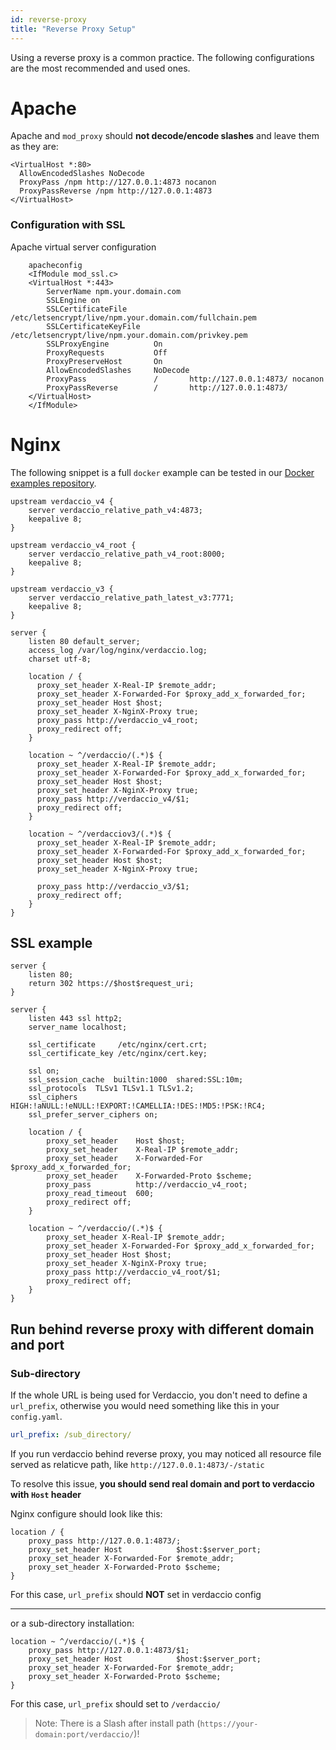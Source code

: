 ```yaml
---
id: reverse-proxy
title: "Reverse Proxy Setup"
---
```


Using a reverse proxy is a common practice. The following configurations are the most recommended and used ones.

# Apache

Apache and `mod_proxy` should **not decode/encode slashes** and leave them as they are:

    <VirtualHost *:80>
      AllowEncodedSlashes NoDecode
      ProxyPass /npm http://127.0.0.1:4873 nocanon
      ProxyPassReverse /npm http://127.0.0.1:4873
    </VirtualHost>
    

### Configuration with SSL

Apache virtual server configuration

        apacheconfig
        <IfModule mod_ssl.c>
        <VirtualHost *:443>
            ServerName npm.your.domain.com
            SSLEngine on
            SSLCertificateFile      /etc/letsencrypt/live/npm.your.domain.com/fullchain.pem
            SSLCertificateKeyFile   /etc/letsencrypt/live/npm.your.domain.com/privkey.pem
            SSLProxyEngine          On
            ProxyRequests           Off
            ProxyPreserveHost       On
            AllowEncodedSlashes     NoDecode
            ProxyPass               /       http://127.0.0.1:4873/ nocanon
            ProxyPassReverse        /       http://127.0.0.1:4873/
        </VirtualHost>
        </IfModule>
    

# Nginx

The following snippet is a full `docker` example can be tested in our [Docker examples repository](https://github.com/verdaccio/docker-examples/tree/master/reverse_proxy/nginx).

    upstream verdaccio_v4 {
        server verdaccio_relative_path_v4:4873;
        keepalive 8;
    }
    
    upstream verdaccio_v4_root {
        server verdaccio_relative_path_v4_root:8000;
        keepalive 8;
    }
    
    upstream verdaccio_v3 {
        server verdaccio_relative_path_latest_v3:7771;
        keepalive 8;
    }
    
    server {
        listen 80 default_server;
        access_log /var/log/nginx/verdaccio.log;
        charset utf-8;
    
        location / {
          proxy_set_header X-Real-IP $remote_addr;
          proxy_set_header X-Forwarded-For $proxy_add_x_forwarded_for;
          proxy_set_header Host $host;
          proxy_set_header X-NginX-Proxy true;
          proxy_pass http://verdaccio_v4_root;
          proxy_redirect off;
        }
    
        location ~ ^/verdaccio/(.*)$ {
          proxy_set_header X-Real-IP $remote_addr;
          proxy_set_header X-Forwarded-For $proxy_add_x_forwarded_for;
          proxy_set_header Host $host;
          proxy_set_header X-NginX-Proxy true;
          proxy_pass http://verdaccio_v4/$1;
          proxy_redirect off;
        }
    
        location ~ ^/verdacciov3/(.*)$ {
          proxy_set_header X-Real-IP $remote_addr;
          proxy_set_header X-Forwarded-For $proxy_add_x_forwarded_for;
          proxy_set_header Host $host;
          proxy_set_header X-NginX-Proxy true;
    
          proxy_pass http://verdaccio_v3/$1;
          proxy_redirect off;
        }
    }
    

## SSL example

    server {
        listen 80;
        return 302 https://$host$request_uri;
    }
    
    server {
        listen 443 ssl http2;
        server_name localhost;
    
        ssl_certificate     /etc/nginx/cert.crt;
        ssl_certificate_key /etc/nginx/cert.key;
    
        ssl on;
        ssl_session_cache  builtin:1000  shared:SSL:10m;
        ssl_protocols  TLSv1 TLSv1.1 TLSv1.2;
        ssl_ciphers HIGH:!aNULL:!eNULL:!EXPORT:!CAMELLIA:!DES:!MD5:!PSK:!RC4;
        ssl_prefer_server_ciphers on;
    
        location / {
            proxy_set_header    Host $host;
            proxy_set_header    X-Real-IP $remote_addr;
            proxy_set_header    X-Forwarded-For $proxy_add_x_forwarded_for;
            proxy_set_header    X-Forwarded-Proto $scheme;
            proxy_pass          http://verdaccio_v4_root;
            proxy_read_timeout  600;
            proxy_redirect off;
        }
    
        location ~ ^/verdaccio/(.*)$ {
            proxy_set_header X-Real-IP $remote_addr;
            proxy_set_header X-Forwarded-For $proxy_add_x_forwarded_for;
            proxy_set_header Host $host;
            proxy_set_header X-NginX-Proxy true;
            proxy_pass http://verdaccio_v4_root/$1;
            proxy_redirect off;
        }
    }
    

## Run behind reverse proxy with different domain and port

### Sub-directory

If the whole URL is being used for Verdaccio, you don't need to define a `url_prefix`, otherwise you would need something like this in your `config.yaml`.

```yaml
url_prefix: /sub_directory/
```

If you run verdaccio behind reverse proxy, you may noticed all resource file served as relaticve path, like `http://127.0.0.1:4873/-/static`

To resolve this issue, **you should send real domain and port to verdaccio with `Host` header**

Nginx configure should look like this:

```nginx
location / {
    proxy_pass http://127.0.0.1:4873/;
    proxy_set_header Host            $host:$server_port;
    proxy_set_header X-Forwarded-For $remote_addr;
    proxy_set_header X-Forwarded-Proto $scheme;
}
```

For this case, `url_prefix` should **NOT** set in verdaccio config

* * *

or a sub-directory installation:

```nginx
location ~ ^/verdaccio/(.*)$ {
    proxy_pass http://127.0.0.1:4873/$1;
    proxy_set_header Host            $host:$server_port;
    proxy_set_header X-Forwarded-For $remote_addr;
    proxy_set_header X-Forwarded-Proto $scheme;
}
```

For this case, `url_prefix` should set to `/verdaccio/`

> Note: There is a Slash after install path (`https://your-domain:port/verdaccio/`)!